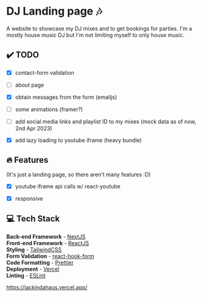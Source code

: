 # DJ Landing page 🎶

A website to showcase my DJ mixes and to get bookings for parties. I'm a mostly house music DJ but I'm not limiting myself to only house music.

## ✔️ TODO

- [x] contact-form validation
- [ ] about page
- [x] obtain messages from the form (emailjs)
- [ ] some animations (framer?)
- [ ] add social media links and playlist ID to my mixes (mock data as of now, 2nd Apr 2023)
- [x] add lazy loading to youtube iframe (heavy bundle)



## 🔥 Features
 (It's just a landing page, so there aren't many features :D)


- [x] youtube iframe api calls w/ react-youtube
- [x] responsive


## 💻 Tech Stack

**Back-end Framework** - [NextJS](https://nextjs.org/)  
**Front-end Framework** - [ReactJS](https://reactjs.org/)  
**Styling** - [TailwindCSS](https://tailwindcss.com/)  
**Form Validation** - [react-hook-form](https://react-hook-form.com/)  
**Code Formatting** - [Prettier](https://prettier.io/)  
**Deployment** - [Vercel](https://vercel.com/)  
**Linting** - [ESLint](https://eslint.org)  

https://jackindahaus.vercel.app/
